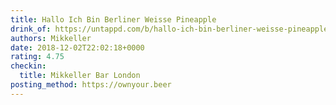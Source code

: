 ```yaml
---
title: Hallo Ich Bin Berliner Weisse Pineapple
drink_of: https://untappd.com/b/hallo-ich-bin-berliner-weisse-pineapple-mikkeller/2247443
authors: Mikkeller
date: 2018-12-02T22:02:18+0000
rating: 4.75
checkin:
  title: Mikkeller Bar London
posting_method: https://ownyour.beer
---
```

